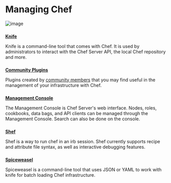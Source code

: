 Managing Chef
=============

![image](../attachments/11665887/11993092.png)

  
  
  

### 

**[Knife](Knife.html "Knife")**

Knife is a command-line tool that comes with Chef. It is used by
administrators to interact with the Chef Server API, the local Chef
repository and more.

### 

**[Community Plugins](Community%20Plugins.html "Community Plugins")**

Plugins created by [community members](Developers.html "Developers")
that you may find useful in the management of your infrastructure with
Chef.

### 

**[Management Console](Management%20Console.html "Management Console")**

The Management Console is Chef Server's web interface. Nodes, roles,
cookbooks, data bags, and API clients can be managed through the
Management Console. Search can also be done on the console.

### 

**[Shef](Shef.html "Shef")**

Shef is a way to run chef in an irb session. Shef currently supports
recipe and attribute file syntax, as well as interactive debugging
features.

### 

**[Spiceweasel](Spiceweasel.html "Spiceweasel")**

Spiceweasel is a command-line tool that uses JSON or YAML to work with
knife for batch loading Chef infrastructure.

  
  
  
  

  
